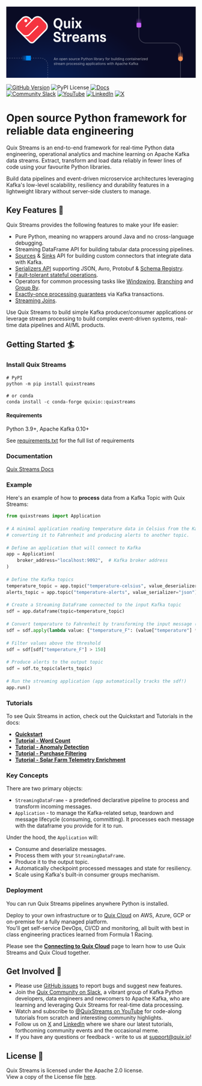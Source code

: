 ![Quix - React to data, fast](./images/quixstreams-banner.png)

 [![GitHub Version](https://img.shields.io/github/tag-pre/quixio/quix-streams.svg?label=Version&color=008dff)](https://github.com/quixio/quix-streams/releases)
![PyPI License](https://img.shields.io/pypi/l/quixstreams?label=Licence&color=008dff)
[![Docs](https://img.shields.io/badge/docs-quix.io-0345b2?label=Docs&color=008dff)](https://quix.io/docs/quix-streams/introduction.html) \
[![Community Slack](https://img.shields.io/badge/Community%20Slack-blueviolet?logo=slack)](https://quix.io/slack-invite)
[![YouTube](https://img.shields.io/badge/-YouTube-FF0000?logo=youtube)](https://www.youtube.com/@QuixStreams)
[![LinkedIn](https://img.shields.io/badge/LinkedIn-0A66C2.svg?logo=linkedin)](https://www.linkedin.com/company/70925173/)
[![X](https://img.shields.io/twitter/url?label=X&style=social&url=https%3A%2F%2Ftwitter.com%2Fquix_io)](https://twitter.com/quix_io)

# Open source Python framework for reliable data engineering

Quix Streams is an end-to-end framework for real-time Python data engineering, operational analytics and machine learning on Apache Kafka data streams. Extract, transform and load data reliably in fewer lines of code using your favourite Python libraries.

Build data pipelines and event-driven microservice architectures leveraging Kafka's low-level scalability, resiliency and durability features in a lightweight library without server-side clusters to manage.

## Key Features 💎
Quix Streams provides the following features to make your life easier:

- Pure Python, meaning no wrappers around Java and no cross-language debugging.
- Streaming DataFrame API for building tabular data processing pipelines.
- [Sources](https://quix.io/docs/quix-streams/connectors/sources/index.html) & [Sinks](https://quix.io/docs/quix-streams/connectors/sinks/index.html) API for building custom connectors that integrate data with Kafka.
- [Serializers API](https://quix.io/docs/quix-streams/advanced/serialization.html) supporting JSON, Avro, Protobuf & [Schema Registry](https://quix.io/docs/quix-streams/advanced/schema-registry.html).
- [Fault-tolerant stateful operations](https://quix.io/docs/quix-streams/advanced/stateful-processing.html).
- Operators for common processing tasks like [Windowing](https://quix.io/docs/quix-streams/windowing.html), [Branching](https://quix.io/docs/quix-streams/branching.html) and [Group By](https://quix.io/docs/quix-streams/groupby.html).
- [Exactly-once processing guarantees](https://quix.io/docs/quix-streams/configuration.html#processing-guarantees) via Kafka transactions.
- [Streaming Joins](https://quix.io/docs/quix-streams/joins.html).

Use Quix Streams to build simple Kafka producer/consumer applications or leverage stream processing to build complex event-driven systems, real-time data pipelines and AI/ML products.

## Getting Started 🏄

### Install Quix Streams

```shell
# PyPI
python -m pip install quixstreams

# or conda
conda install -c conda-forge quixio::quixstreams
```

#### Requirements
Python 3.9+, Apache Kafka 0.10+

See [requirements.txt](https://github.com/quixio/quix-streams/blob/main/requirements.txt) for the full list of requirements

### Documentation
[Quix Streams Docs](https://quix.io/docs/quix-streams/introduction.html)

### Example

Here's an example of how to <b>process</b> data from a Kafka Topic with Quix Streams:

```python
from quixstreams import Application

# A minimal application reading temperature data in Celsius from the Kafka topic,
# converting it to Fahrenheit and producing alerts to another topic.

# Define an application that will connect to Kafka
app = Application(
    broker_address="localhost:9092",  # Kafka broker address
)

# Define the Kafka topics
temperature_topic = app.topic("temperature-celsius", value_deserializer="json")
alerts_topic = app.topic("temperature-alerts", value_serializer="json")

# Create a Streaming DataFrame connected to the input Kafka topic
sdf = app.dataframe(topic=temperature_topic)

# Convert temperature to Fahrenheit by transforming the input message (with an anonymous or user-defined function)
sdf = sdf.apply(lambda value: {"temperature_F": (value["temperature"] * 9/5) + 32})

# Filter values above the threshold
sdf = sdf[sdf["temperature_F"] > 150]

# Produce alerts to the output topic
sdf = sdf.to_topic(alerts_topic)

# Run the streaming application (app automatically tracks the sdf!)
app.run()
```

### Tutorials

To see Quix Streams in action, check out the Quickstart and Tutorials in the docs: 

- [**Quickstart**](https://quix.io/docs/quix-streams/quickstart.html)
- [**Tutorial - Word Count**](https://quix.io/docs/quix-streams/tutorials/word-count/tutorial.html)
- [**Tutorial - Anomaly Detection**](https://quix.io/docs/quix-streams/tutorials/anomaly-detection/tutorial.html)
- [**Tutorial - Purchase Filtering**](https://quix.io/docs/quix-streams/tutorials/purchase-filtering/tutorial.html)
- [**Tutorial - Solar Farm Telemetry Enrichment**](https://quix.io/docs/quix-streams/tutorials/solar-farm-enrichment/tutorial.html)


### Key Concepts
There are two primary objects:
- `StreamingDataFrame` - a predefined declarative pipeline to process and transform incoming messages.
- `Application` - to manage the Kafka-related setup, teardown and message lifecycle (consuming, committing). It processes each message with the dataframe you provide for it to run.

Under the hood, the `Application` will:
- Consume and deserialize messages.
- Process them with your `StreamingDataFrame`.
- Produce it to the output topic.
- Automatically checkpoint processed messages and state for resiliency.
- Scale using Kafka's built-in consumer groups mechanism.


### Deployment
You can run Quix Streams pipelines anywhere Python is installed.

Deploy to your own infrastructure or to [Quix Cloud](https://quix.io/product) on AWS, Azure, GCP or on-premise for a fully managed platform.  
You'll get self-service DevOps, CI/CD and monitoring, all built with best in class engineering practices learned from Formula 1 Racing.

Please see the [**Connecting to Quix Cloud**](https://quix.io/docs/quix-streams/quix-platform.html) page 
to learn how to use Quix Streams and Quix Cloud together.

## Get Involved 🤝

- Please use [GitHub issues](https://github.com/quixio/quix-streams/issues) to report bugs and suggest new features.
- Join the [Quix Community on Slack](https://quix.io/slack-invite), a vibrant group of Kafka Python developers, data engineers and newcomers to Apache Kafka, who are learning and leveraging Quix Streams for real-time data processing.
- Watch and subscribe to [@QuixStreams on YouTube](https://www.youtube.com/@QuixStreams) for code-along tutorials from scratch and interesting community highlights.
- Follow us on [X](https://x.com/Quix_io) and [LinkedIn](https://www.linkedin.com/company/70925173) where we share our latest tutorials, forthcoming community events and the occasional meme.
- If you have any questions or feedback - write to us at support@quix.io!


## License 📗

Quix Streams is licensed under the Apache 2.0 license.  
View a copy of the License file [here](https://github.com/quixio/quix-streams/blob/main/LICENSE).
